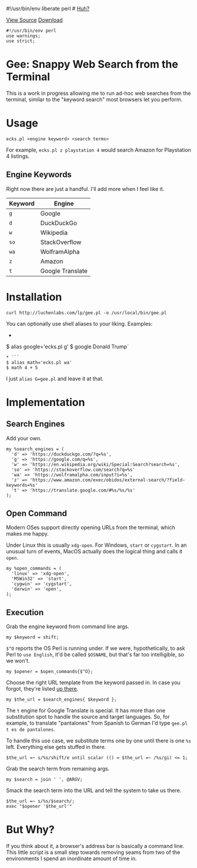 #!/usr/bin/env liberate perl # [Huh?](https://en.wikipedia.org/wiki/Shebang)

[View Source](gee.pl.md)
[Download](gee.pl)

    #!/usr/bin/env perl
    use warnings;
    use strict;

# Gee: Snappy Web Search from the Terminal

This is a work in progress allowing me to run ad-hoc web searches from the
terminal, similar to the "keyword search" most browsers let you perform. 

# Usage

`ecks.pl <engine keyword> <search terms>`

For example, `ecks.pl z playstation 4` would search Amazon for Playstation 4 listings.

## Engine Keywords

Right now there are just a handful. I'll add more when I feel like it.

Keyword | Engine    
--------|------------------
`g `    | Google           
`d `    | DuckDuckGo       
`w `    | Wikipedia        
`so`    | StackOverflow    
`wa`    | WolframAlpha     
`z `    | Amazon           
`t `    | Google Translate 

# Installation

`curl http://luchenlabs.com/lp/gee.pl -o /usr/local/bin/gee.pl`

You can optionally use shell aliases to your liking. Examples:

* ```
$ alias google='ecks.pl g'
$ google Donald Trump`
```
* ```
$ alias math='ecks.pl wa'
$ math 4 + 5
```

I just `alias G=gee.pl` and leave it at that.

# Implementation

## Search Engines

Add your own.

    my %search_engines = (
      'd' => 'https://duckduckgo.com/?q=%s',
      'g' => 'https://google.com/q=%s',
      'w' => 'https://en.wikipedia.org/wiki/Special:Search?search=%s',
      'so' => 'https://stackoverflow.com/search?q=%s'
      'wa' => 'https://wolframalpha.com/input?i=%s',
      'z' => 'https://www.amazon.com/exec/obidos/external-search/?field-keywords=%s'
      't' => 'https://translate.google.com/#%s/%s/%s'
    );

## Open Command

Modern OSes support directly opening URLs from the terminal, which makes me happy.

Under Linux this is usually `xdg-open`. For Windows, `start` or `cygstart`.  In an unusual turn of events, MacOS actually does the logical thing and calls it `open`.

    my %open_commands = (
      'linux' => 'xdg-open',
      'MSWin32' => 'start',
      'cygwin' => 'cygstart',
      'darwin' => 'open',
    );

## Execution

Grab the engine keyword from command line args.

    my $keyword = shift;

`$^O` reports the OS Perl is running under. If we were, hypothetically, to ask Perl
to `use English`, it'd be called `$OSNAME`, but that's far too intelligible, so we won't.

    my $opener = $open_commands{$^O};

Choose the right URL template from the keyword passed in. In case you forgot, they're listed [up there](#search-engines).

    my $the_url = $search_engines{ $keyword };

The `t` engine for Google Translate is special. It has more than one substitution spot to handle the source and target languages. So,
for example, to translate "pantalones" from Spanish to German I'd type `gee.pl t es de pantalones`.

To handle this use case, we substitute terms one by one until there is one `%s` left. Everything else gets stuffed in there.

    $the_url =~ s/%s/shift/e until scalar (() = $the_url =~ /%s/gi) <= 1;

Grab the search term from remaining args.

    my $search = join ' ', @ARGV;

Smack the search term into the URL and tell the system to take us there.

    $the_url =~ s/%s/$search/;
    exec "$opener '$the_url'"

# But Why?

If you think about it, a browser's address bar is basically a command line. 
This little script is a small step towards removing seams from two of the environments
I spend an inordinate amount of time in.

